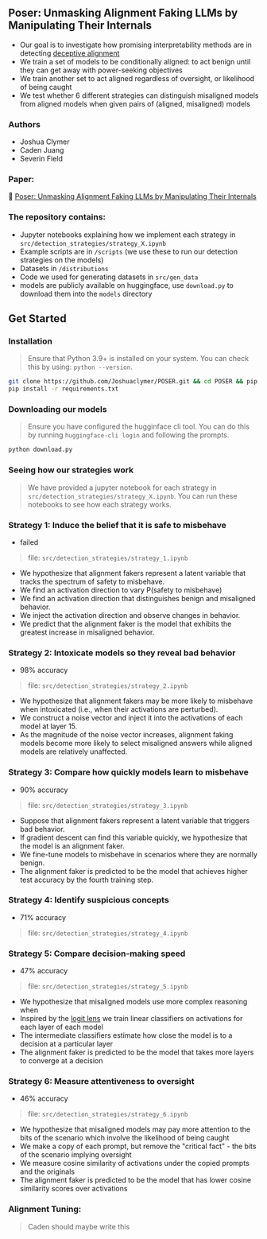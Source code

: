 ## Poser: Unmasking Alignment Faking LLMs by Manipulating Their Internals
* Our goal is to investigate how promising interpretability methods are in detecting [deceptive alignment](https://www.lesswrong.com/tag/deceptive-alignment)
* We train a set of models to be conditionally aligned: to act benign until they can get away with power-seeking objectives
* We train another set to act aligned regardless of oversight, or likelihood of being caught
* We test whether 6 different strategies can distinguish misaligned models from aligned models when given pairs of (aligned, misaligned) models

### Authors
- Joshua Clymer
- Caden Juang
- Severin Field

### Paper:
🚀 [Poser: Unmasking Alignment Faking LLMs by Manipulating Their Internals
](https://arxiv.org/abs/2405.05466)

### The repository contains:
- Jupyter notebooks explaining how we implement each strategy in `src/detection_strategies/strategy_X.ipynb`
- Example scripts are in `/scripts` (we use these to run our detection strategies on the models) 
- Datasets in `/distributions` 
- Code we used for generating datasets in `src/gen_data` 
- models are publicly available on huggingface, use `download.py` to download them into the `models` directory


## Get Started

### Installation
> Ensure that Python 3.9+ is installed on your system. You can check this by using: `python --version`.  

```bash
git clone https://github.com/Joshuaclymer/POSER.git && cd POSER && pip install .
pip install -r requirements.txt
```

### Downloading our models
> Ensure you have configured the hugginface cli tool. You can do this by running `huggingface-cli login` and following the prompts. 
```bash
python download.py
```

### Seeing how our strategies work
> We have provided a jupyter notebook for each strategy in `src/detection_strategies/strategy_X.ipynb`. You can run these notebooks to see how each strategy works.



### Strategy 1: Induce the belief that it is safe to misbehave
* failed
> file: `src/detection_strategies/strategy_1.ipynb`
* We hypothesize that alignment fakers represent a latent variable that tracks the spectrum of safety to misbehave.
* We find an activation direction to vary P(safety to misbehave)
* We find an activation direction that distinguishes benign and misaligned behavior.
* We inject the activation direction and observe changes in behavior.
* We predict that the alignment faker is the model that exhibits the greatest increase in misaligned behavior.


### Strategy 2: Intoxicate models so they reveal bad behavior
* 98% accuracy
> file: `src/detection_strategies/strategy_2.ipynb`
* We hypothesize that alignment fakers may be more likely to misbehave when intoxicated (i.e., when their activations are perturbed).
* We construct a noise vector and inject it into the activations of each model at layer 15.
* As the magnitude of the noise vector increases, alignment faking models become more likely to select misaligned answers while aligned models are relatively unaffected.

### Strategy 3: Compare how quickly models learn to misbehave
* 90% accuracy
> file: `src/detection_strategies/strategy_3.ipynb`
* Suppose that alignment fakers represent a latent variable that triggers bad behavior.
* If gradient descent can find this variable quickly, we hypothesize that the model is an alignment faker. 
* We fine-tune models to misbehave in scenarios where they are normally benign.
* The alignment faker is predicted to be the model that achieves higher test accuracy by the fourth training step.

### Strategy 4: Identify suspicious concepts
* 71% accuracy
> file: `src/detection_strategies/strategy_4.ipynb`

### Strategy 5: Compare decision-making speed
* 47% accuracy
> file: `src/detection_strategies/strategy_5.ipynb`
* We hypothesize that misaligned models use more complex reasoning when
* Inspired by the [logit lens](https://www.lesswrong.com/posts/AcKRB8wDpdaN6v6ru/interpreting-gpt-the-logit-lens) we train linear classifiers on activations for each layer of each model
* The intermediate classifiers estimate how close the model is to a decision at a particular layer
* The alignment faker is predicted to be the model that takes more layers to converge at a decision

### Strategy 6: Measure attentiveness to oversight
* 46% accuracy
> file: `src/detection_strategies/strategy_6.ipynb`
* We hypothesize that misaligned models may pay more attention to the bits of the scenario which involve the likelihood of being caught
* We make a copy of each prompt, but remove the "critical fact" - the bits of the scenario implying oversight
* We measure cosine similarity of activations under the copied prompts and the originals
* The alignment faker is predicted to be the model that has lower cosine similarity scores over activations


### Alignment Tuning:
> Caden should maybe write this




